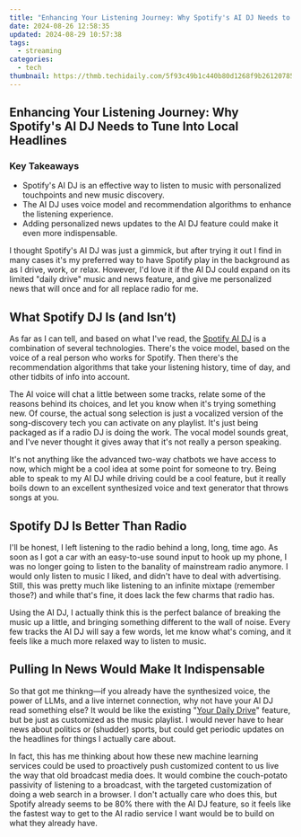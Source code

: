 ```yaml
---
title: "Enhancing Your Listening Journey: Why Spotify's AI DJ Needs to Tune Into Local Headlines"
date: 2024-08-26 12:58:35
updated: 2024-08-29 10:57:38
tags:
  - streaming
categories:
  - tech
thumbnail: https://thmb.techidaily.com/5f93c49b1c440b80d1268f9b261207858efb549976695493b8cd986466735cf6.jpg
---
```


## Enhancing Your Listening Journey: Why Spotify's AI DJ Needs to Tune Into Local Headlines

### Key Takeaways

* Spotify's AI DJ is an effective way to listen to music with personalized touchpoints and new music discovery.
* The AI DJ uses voice model and recommendation algorithms to enhance the listening experience.
* Adding personalized news updates to the AI DJ feature could make it even more indispensable.

 I thought Spotify's AI DJ was just a gimmick, but after trying it out I find in many cases it's my preferred way to have Spotify play in the background as as I drive, work, or relax. However, I'd love it if the AI DJ could expand on its limited "daily drive" music and news feature, and give me personalized news that will once and for all replace radio for me.

##  What Spotify DJ Is (and Isn’t)

 As far as I can tell, and based on what I've read, the [Spotify AI DJ](https://pr-newsroom-wp.appspot.com/2023-02-22/spotify-debuts-a-new-ai-dj-right-in-your-pocket/) is a combination of several technologies. There's the voice model, based on the voice of a real person who works for Spotify. Then there's the recommendation algorithms that take your listening history, time of day, and other tidbits of info into account.

 The AI voice will chat a little between some tracks, relate some of the reasons behind its choices, and let you know when it's trying something new. Of course, the actual song selection is just a vocalized version of the song-discovery tech you can activate on any playlist. It's just being packaged as if a radio DJ is doing the work. The vocal model sounds great, and I've never thought it gives away that it's not really a person speaking.

 It's not anything like the advanced two-way chatbots we have access to now, which might be a cool idea at some point for someone to try. Being able to speak to my AI DJ while driving could be a cool feature, but it really boils down to an excellent synthesized voice and text generator that throws songs at you.

##  Spotify DJ Is Better Than Radio

 I'll be honest, I left listening to the radio behind a long, long, time ago. As soon as I got a car with an easy-to-use sound input to hook up my phone, I was no longer going to listen to the banality of mainstream radio anymore. I would only listen to music I liked, and didn't have to deal with advertising. Still, this was pretty much like listening to an infinite mixtape (remember those?) and while that's fine, it does lack the few charms that radio has.

 Using the AI DJ, I actually think this is the perfect balance of breaking the music up a little, and bringing something different to the wall of noise. Every few tracks the AI DJ will say a few words, let me know what's coming, and it feels like a much more relaxed way to listen to music.

##  Pulling In News Would Make It Indispensable

 So that got me thinkng—if you already have the synthesized voice, the power of LLMs, and a live internet connection, why not have your AI DJ read something else? It would be like the existing "[Your Daily Drive](https://pr-newsroom-wp.appspot.com/2019-06-12/your-daily-drive-music-and-news-thatll-brighten-your-commute/)" feature, but be just as customized as the music playlist. I would never have to hear news about politics or (shudder) sports, but could get periodic updates on the headlines for things I actually care about.

 In fact, this has me thinking about how these new machine learning services could be used to proactively push customized content to us live the way that old broadcast media does. It would combine the couch-potato passivity of listening to a broadcast, with the targeted customization of doing a web search in a browser. I don't actually care who does this, but Spotify already seems to be 80% there with the AI DJ feature, so it feels like the fastest way to get to the AI radio service I want would be to build on what they already have.

<ins class="adsbygoogle"
     style="display:block"
     data-ad-format="autorelaxed"
     data-ad-client="ca-pub-7571918770474297"
     data-ad-slot="1223367746"></ins>



<ins class="adsbygoogle"
     style="display:block"
     data-ad-client="ca-pub-7571918770474297"
     data-ad-slot="8358498916"
     data-ad-format="auto"
     data-full-width-responsive="true"></ins>
